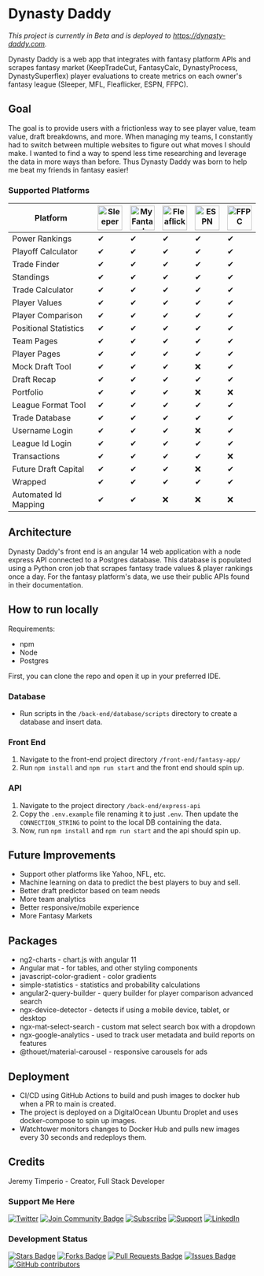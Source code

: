 # Dynasty Daddy

*This project is currently in Beta and is deployed to https://dynasty-daddy.com.*

Dynasty Daddy is a web app that integrates with fantasy platform APIs and scrapes fantasy market (KeepTradeCut, FantasyCalc, DynastyProcess, DynastySuperflex) player evaluations to create metrics on each owner's fantasy league (Sleeper, MFL, Fleaflicker, ESPN, FFPC).

## Goal

The goal is to provide users with a frictionless way to see player value, team value, draft breakdowns, and more. When managing my teams, I constantly had to switch between multiple websites to figure out what moves I should make. I wanted to find a way to spend less time researching and leverage the data in more ways than before. Thus Dynasty Daddy was born to help me beat my friends in fantasy easier!

### Supported Platforms

| Platform | <img src="https://play-lh.googleusercontent.com/Ox2yWLWnOTu8x2ZWVQuuf0VqK_27kEqDMnI91fO6-1HHkvZ24wTYCZRbVZfRdx3DXn4=w480-h960-rw" alt="Sleeper" title="Sleeper" width="50px"/> | <img src="http://myfantasyleague.com/images/mfl_logo/updates/new_mfl_logo_80x80.gif" alt="MyFantasyLeague" title="MyFantasyLeague" width="50px"/> | <img src="https://d1h60c43tcq0zx.cloudfront.net/static/images/icons/apple-touch-icon-f3d0ad2586e334ad16152ed2ea83733c.png" alt="Fleaflicker" title="Fleaflicker" width="50px"/> | <img src="https://espnpressroom.com/us/files/2018/03/App-Icon-iOS-mic-flag-cut-to-shape.png" alt="ESPN" title="ESPN" width="50px"/> | <img src="https://is1-ssl.mzstatic.com/image/thumb/Purple126/v4/28/c1/ba/28c1baf1-b1b1-f3c1-e5fe-185b41eff3b9/AppIcon-1x_U007emarketing-0-7-85-220.png/492x0w.webp" alt="FFPC" title="FFPC" width="50px"/> |
| --- | --- | --- | --- | --- | --- |
| Power Rankings | &#x2714; | &#x2714; | &#x2714; | &#x2714; | &#x2714; |
| Playoff Calculator | &#x2714; | &#x2714; | &#x2714; | &#x2714; | &#x2714; |
| Trade Finder | &#x2714; | &#x2714; | &#x2714; | &#x2714; | &#x2714; |
| Standings | &#x2714; | &#x2714; | &#x2714; | &#x2714; | &#x2714; |
| Trade Calculator | &#x2714; | &#x2714; | &#x2714; | &#x2714; | &#x2714; |
| Player Values | &#x2714; | &#x2714; | &#x2714; | &#x2714; | &#x2714; |
| Player Comparison | &#x2714; | &#x2714; | &#x2714; | &#x2714; | &#x2714; |
| Positional Statistics | &#x2714; | &#x2714; | &#x2714; | &#x2714; | &#x2714; |
| Team Pages | &#x2714; | &#x2714; | &#x2714; | &#x2714; | &#x2714; |
| Player Pages | &#x2714; | &#x2714; | &#x2714; | &#x2714; | &#x2714; |
| Mock Draft Tool | &#x2714; | &#x2714; | &#x2714; | &#x274C; | &#x2714; |
| Draft Recap | &#x2714; | &#x2714; | &#x2714; | &#x2714; | &#x2714; |
| Portfolio | &#x2714; | &#x2714; | &#x2714; | &#x274C; | &#x274C; |
| League Format Tool | &#x2714; | &#x2714; | &#x2714; | &#x2714; | &#x2714; |
| Trade Database | &#x2714; | &#x2714; | &#x2714; | &#x2714; | &#x2714; |
| Username Login | &#x2714; | &#x2714; | &#x2714; | &#x274C; | &#x2714; |
| League Id Login | &#x2714; | &#x2714; | &#x2714; | &#x2714; | &#x2714; |
| Transactions | &#x2714; | &#x2714; | &#x2714; | &#x2714; | &#x274C; |
| Future Draft Capital | &#x2714; | &#x2714; | &#x2714; | &#x274C; | &#x2714; |
| Wrapped | &#x2714; | &#x2714; | &#x2714; | &#x2714; | &#x2714; |
| Automated Id Mapping | &#x2714; | &#x2714; | &#x274C; | &#x274C; | &#x274C; |


## Architecture

Dynasty Daddy's front end is an angular 14 web application with a node express API connected to a Postgres database. This database is populated using a Python cron job that scrapes fantasy trade values & player rankings once a day. For the fantasy platform's data, we use their public APIs found in their documentation.

## How to run locally

Requirements:

- npm
- Node
- Postgres

First, you can clone the repo and open it up in your preferred IDE.

### Database

- Run scripts in the `/back-end/database/scripts` directory to create a database and insert data.

###  Front End

1. Navigate to the front-end project directory `/front-end/fantasy-app/`
2. Run `npm install` and `npm run start` and the front end should spin up.

### API

1. Navigate to the project directory `/back-end/express-api`
2. Copy the `.env.example` file renaming it to just `.env`. Then update the `CONNECTION_STRING` to point to the local DB containing the data.
3. Now, run `npm install` and `npm run start` and the api should spin up.



## Future Improvements

- Support other platforms like Yahoo, NFL, etc.
- Machine learning on data to predict the best players to buy and sell.
- Better draft predictor based on team needs
- More team analytics
- Better responsive/mobile experience
- More Fantasy Markets

## Packages

- ng2-charts - chart.js with angular 11
- Angular mat - for tables, and other styling components
- javascript-color-gradient - color gradients
- simple-statistics - statistics and probability calculations
- angular2-query-builder - query builder for player comparison advanced search
- ngx-device-detector - detects if using a mobile device, tablet, or desktop
- ngx-mat-select-search - custom mat select search box with a dropdown
- ngx-google-analytics - used to track user metadata and build reports on features
- @thouet/material-carousel - responsive carousels for ads

## Deployment
- CI/CD using GitHub Actions to build and push images to docker hub when a PR to main is created.
- The project is deployed on a DigitalOcean Ubuntu Droplet and uses docker-compose to spin up images.
- Watchtower monitors changes to Docker Hub and pulls new images every 30 seconds and redeploys them.

## Credits

Jeremy Timperio - Creator, Full Stack Developer

### Support Me Here
<a href="https://twitter.com/DynastyDaddyff"><img src="https://img.shields.io/badge/Twitter-1DA1F2?style=for-the-badge&logo=twitter&logoColor=white" alt="Twitter"/></a>
<a href="https://discord.gg/SJJuQBJqda"><img src="https://img.shields.io/badge/Discord-5865F2?style=for-the-badge&logo=discord&logoColor=white" alt="Join Community Badge"/></a>
<a href="https://www.youtube.com/channel/UC9SOfhKyR3MQj8xB778rhnA/featured"><img src="https://img.shields.io/badge/YouTube-FF0000?style=for-the-badge&logo=youtube&logoColor=white" alt="Subscribe"/></a>
<a href="https://www.buymeacoffee.com/jertimperio"><img src="https://img.shields.io/badge/Buy_Me_A_Coffee-FFDD00?style=for-the-badge&logo=buy-me-a-coffee&logoColor=black" alt="Support"/></a>
<a href="https://www.linkedin.com/in/jmtimper/"><img src="https://img.shields.io/badge/LinkedIn-0077B5?style=for-the-badge&logo=linkedin&logoColor=white" alt="LinkedIn"/></a>



### Development Status

<a href="https://github.com/jmtimper/dynasty-daddy/stargazers"><img src="https://img.shields.io/github/stars/jmtimper/dynasty-daddy" alt="Stars Badge"/></a>
<a href="https://github.com/jmtimper/dynasty-daddy/network/members"><img src="https://img.shields.io/github/forks/jmtimper/dynasty-daddy" alt="Forks Badge"/></a>
<a href="https://github.com/jmtimper/dynasty-daddy/pulls"><img src="https://img.shields.io/github/issues-pr/jmtimper/dynasty-daddy" alt="Pull Requests Badge"/></a>
<a href="https://github.com/jmtimper/dynasty-daddy/issues"><img src="https://img.shields.io/github/issues/jmtimper/dynasty-daddy" alt="Issues Badge"/></a>
<a href="https://github.com/jmtimper/dynasty-daddy/graphs/contributors"><img alt="GitHub contributors" src="https://img.shields.io/github/contributors/jmtimper/dynasty-daddy?color=2b9348"></a>
